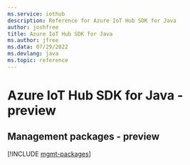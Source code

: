 ```yaml
---
ms.service: iothub
description: Reference for Azure IoT Hub SDK for Java
author: joshfree
title: Azure IoT Hub SDK for Java
ms.author: jfree
ms.data: 07/29/2022
ms.devlang: java
ms.topic: reference
---
```

# Azure IoT Hub SDK for Java - preview

## Management packages - preview
[!INCLUDE [mgmt-packages](iot-hub-mgmt-index.md)]